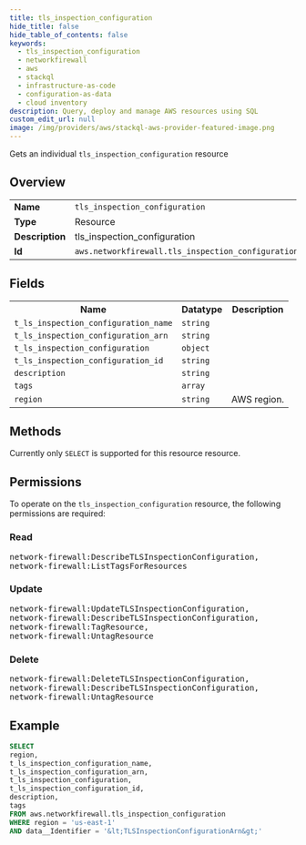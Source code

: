 ```yaml
---
title: tls_inspection_configuration
hide_title: false
hide_table_of_contents: false
keywords:
  - tls_inspection_configuration
  - networkfirewall
  - aws
  - stackql
  - infrastructure-as-code
  - configuration-as-data
  - cloud inventory
description: Query, deploy and manage AWS resources using SQL
custom_edit_url: null
image: /img/providers/aws/stackql-aws-provider-featured-image.png
---
```

Gets an individual <code>tls_inspection_configuration</code> resource

## Overview
<table><tbody>
<tr><td><b>Name</b></td><td><code>tls_inspection_configuration</code></td></tr>
<tr><td><b>Type</b></td><td>Resource</td></tr>
<tr><td><b>Description</b></td><td>tls_inspection_configuration</td></tr>
<tr><td><b>Id</b></td><td><code>aws.networkfirewall.tls_inspection_configuration</code></td></tr>
</tbody></table>

## Fields
<table><tbody>
<tr><th>Name</th><th>Datatype</th><th>Description</th></tr>
<tr><td><code>t_ls_inspection_configuration_name</code></td><td><code>string</code></td><td></td></tr>
<tr><td><code>t_ls_inspection_configuration_arn</code></td><td><code>string</code></td><td></td></tr>
<tr><td><code>t_ls_inspection_configuration</code></td><td><code>object</code></td><td></td></tr>
<tr><td><code>t_ls_inspection_configuration_id</code></td><td><code>string</code></td><td></td></tr>
<tr><td><code>description</code></td><td><code>string</code></td><td></td></tr>
<tr><td><code>tags</code></td><td><code>array</code></td><td></td></tr>
<tr><td><code>region</code></td><td><code>string</code></td><td>AWS region.</td></tr>

</tbody></table>

## Methods
Currently only <code>SELECT</code> is supported for this resource resource.

## Permissions

To operate on the <code>tls_inspection_configuration</code> resource, the following permissions are required:

### Read
<pre>
network-firewall:DescribeTLSInspectionConfiguration,
network-firewall:ListTagsForResources</pre>

### Update
<pre>
network-firewall:UpdateTLSInspectionConfiguration,
network-firewall:DescribeTLSInspectionConfiguration,
network-firewall:TagResource,
network-firewall:UntagResource</pre>

### Delete
<pre>
network-firewall:DeleteTLSInspectionConfiguration,
network-firewall:DescribeTLSInspectionConfiguration,
network-firewall:UntagResource</pre>


## Example
```sql
SELECT
region,
t_ls_inspection_configuration_name,
t_ls_inspection_configuration_arn,
t_ls_inspection_configuration,
t_ls_inspection_configuration_id,
description,
tags
FROM aws.networkfirewall.tls_inspection_configuration
WHERE region = 'us-east-1'
AND data__Identifier = '&lt;TLSInspectionConfigurationArn&gt;'
```
